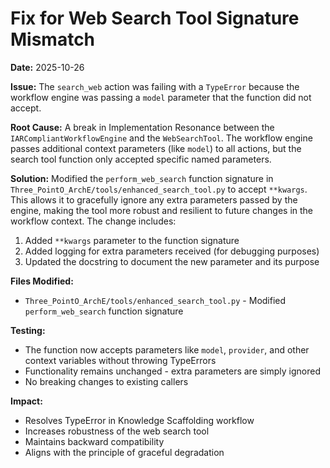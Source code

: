 # Fix for Web Search Tool Signature Mismatch

**Date:** 2025-10-26

**Issue:** The `search_web` action was failing with a `TypeError` because the workflow engine was passing a `model` parameter that the function did not accept.

**Root Cause:** A break in Implementation Resonance between the `IARCompliantWorkflowEngine` and the `WebSearchTool`. The workflow engine passes additional context parameters (like `model`) to all actions, but the search tool function only accepted specific named parameters.

**Solution:** Modified the `perform_web_search` function signature in `Three_PointO_ArchE/tools/enhanced_search_tool.py` to accept `**kwargs`. This allows it to gracefully ignore any extra parameters passed by the engine, making the tool more robust and resilient to future changes in the workflow context. The change includes:

1. Added `**kwargs` parameter to the function signature
2. Added logging for extra parameters received (for debugging purposes)
3. Updated the docstring to document the new parameter and its purpose

**Files Modified:**
- `Three_PointO_ArchE/tools/enhanced_search_tool.py` - Modified `perform_web_search` function signature

**Testing:**
- The function now accepts parameters like `model`, `provider`, and other context variables without throwing TypeErrors
- Functionality remains unchanged - extra parameters are simply ignored
- No breaking changes to existing callers

**Impact:**
- Resolves TypeError in Knowledge Scaffolding workflow
- Increases robustness of the web search tool
- Maintains backward compatibility
- Aligns with the principle of graceful degradation



